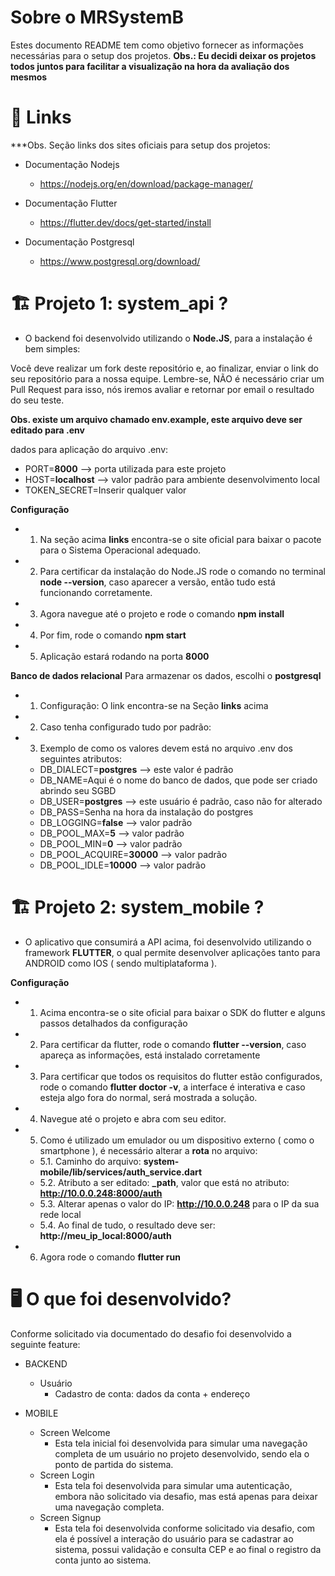 # Sobre o MRSystemB
Estes documento README tem como objetivo fornecer as informações necessárias para o setup dos projetos.
**Obs.: Eu decidi deixar os projetos todos juntos para facilitar a visualização na hora da avaliação dos mesmos**

# 🔗 Links

***Obs. Seção links dos sites oficiais para setup dos projetos:

- Documentação Nodejs 
  - https://nodejs.org/en/download/package-manager/
  
- Documentação Flutter
  - https://flutter.dev/docs/get-started/install

- Documentação Postgresql
  - https://www.postgresql.org/download/

# 🏗 Projeto 1: system_api ?

- O backend foi desenvolvido utilizando o **Node.JS**, para a instalação é bem simples:

Você deve realizar um fork deste repositório e, ao finalizar, enviar o link do seu repositório para a nossa equipe. Lembre-se, NÃO é necessário criar um Pull Request para isso, nós iremos avaliar e retornar por email o resultado do seu teste.

**Obs. existe um arquivo chamado env.example, este arquivo deve ser editado para .env**

dados para aplicação do arquivo .env: 
- PORT=**8000** --> porta utilizada para este projeto
- HOST=**localhost** --> valor padrão para ambiente desenvolvimento local
- TOKEN_SECRET=Inserir qualquer valor

**Configuração**
- 1. Na seção acima **links** encontra-se o site oficial para baixar o pacote para o Sistema Operacional adequado.
- 2. Para certificar da instalação do Node.JS rode o comando no terminal **node --version**, caso aparecer a versão, então tudo está funcionando corretamente.
- 3. Agora navegue até o projeto e rode o comando **npm install** 
- 4. Por fim, rode o comando **npm start**
- 5. Aplicação estará rodando na porta **8000**

**Banco de dados relacional**
Para armazenar os dados, escolhi o **postgresql**
- 1. Configuração: O link encontra-se na Seção **links** acima
- 2. Caso tenha configurado tudo por padrão: 
- 3. Exemplo de como os valores devem está no arquivo .env dos seguintes atributos: 
  - DB_DIALECT=**postgres** --> este valor é padrão
  - DB_NAME=Aqui é o nome do banco de dados, que pode ser criado abrindo seu SGBD
  - DB_USER=**postgres** --> este usuário é padrão, caso não for alterado
  - DB_PASS=Senha na hora da instalação do postgres
  - DB_LOGGING=**false** --> valor padrão
  - DB_POOL_MAX=**5** --> valor padrão
  - DB_POOL_MIN=**0** --> valor padrão
  - DB_POOL_ACQUIRE=**30000** --> valor padrão
  - DB_POOL_IDLE=**10000** --> valor padrão
# 🏗 Projeto 2: system_mobile ?

- O aplicativo que consumirá a API acima, foi desenvolvido utilizando o framework **FLUTTER**, o qual permite desenvolver aplicações tanto para ANDROID como IOS ( sendo multiplataforma ).

**Configuração**
- 1. Acima encontra-se o site oficial para baixar o SDK do flutter e alguns passos detalhados da configuração
- 2. Para certificar da flutter, rode o comando **flutter --version**, caso apareça as informações, está instalado corretamente
- 3. Para certificar que todos os requisitos do flutter estão configurados, rode o comando **flutter doctor -v**, 
a interface é interativa e caso esteja algo fora do normal, será mostrada a solução.
- 4. Navegue até o projeto e abra com seu editor.
- 5. Como é utilizado um emulador ou um dispositivo externo ( como o smartphone ), é necessário alterar a **rota** no arquivo:
  - 5.1. Caminho do arquivo: **system-mobile/lib/services/auth_service.dart**
  - 5.2. Atributo a ser editado: **_path**, valor que está no atributo: **http://10.0.0.248:8000/auth**
  - 5.3. Alterar apenas o valor do IP: **http://10.0.0.248** para o IP da sua rede local 
  - 5.4. Ao final de tudo, o resultado deve ser: **http://meu_ip_local:8000/auth**
- 6. Agora rode o comando **flutter run**

# 🖥 O que foi desenvolvido?

Conforme solicitado via documentado do desafio foi desenvolvido a seguinte feature: 

- BACKEND
  - Usuário
    - Cadastro de conta: dados da conta + endereço
  
- MOBILE
  - Screen Welcome 
    - Esta tela inicial foi desenvolvida para simular uma navegação completa de um usuário no projeto desenvolvido, sendo ela o ponto de partida do sistema.
  - Screen Login
    - Esta tela foi desenvolvida para simular uma autenticação, embora não solicitado via desafio, mas está apenas para deixar uma navegação completa.
  - Screen Signup
    - Esta tela foi desenvolvida conforme solicitado via desafio, com ela é possível a interação do usuário para se cadastrar ao sistema, possui validação e consulta CEP e ao final o registro da conta junto ao sistema.  